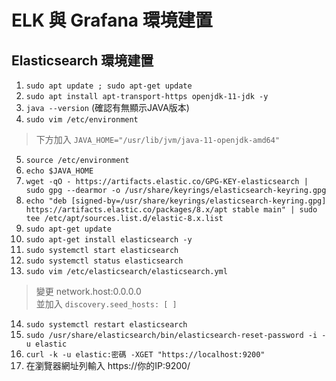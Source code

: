 # ELK 與 Grafana 環境建置

## Elasticsearch 環境建置

1. `sudo apt update ; sudo apt-get update`
2. `sudo apt install apt-transport-https openjdk-11-jdk -y`
3. `java --version` (確認有無顯示JAVA版本)
4. `sudo vim /etc/environment`
>下方加入 `JAVA_HOME="/usr/lib/jvm/java-11-openjdk-amd64"`
5. `source /etc/environment`
6. `echo $JAVA_HOME`
7. `wget -qO - https://artifacts.elastic.co/GPG-KEY-elasticsearch | sudo gpg --dearmor -o /usr/share/keyrings/elasticsearch-keyring.gpg`
8. `echo "deb [signed-by=/usr/share/keyrings/elasticsearch-keyring.gpg] https://artifacts.elastic.co/packages/8.x/apt stable main" | sudo tee /etc/apt/sources.list.d/elastic-8.x.list`
9. `sudo apt-get update`
10. `sudo apt-get install elasticsearch -y`
11. `sudo systemctl start elasticsearch`
12. `sudo systemctl status elasticsearch`
13. `sudo vim /etc/elasticsearch/elasticsearch.yml`
>變更   network.host:0.0.0.0 <br />
>並加入   `discovery.seed_hosts: [ ] `
14. `sudo systemctl restart elasticsearch`
15. `sudo /usr/share/elasticsearch/bin/elasticsearch-reset-password -i -u elastic`
16. `curl -k -u elastic:密碼 -XGET "https://localhost:9200"`
17. 在瀏覽器網址列輸入 https://你的IP:9200/

